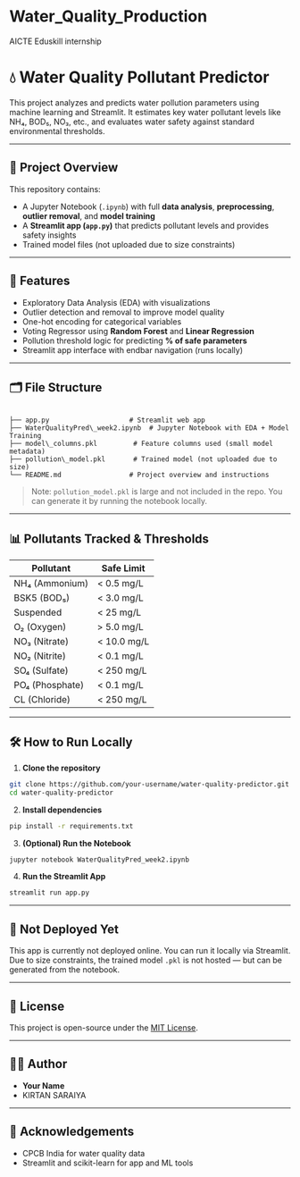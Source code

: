 # Water_Quality_Production
AICTE Eduskill internship

# 💧 Water Quality Pollutant Predictor

This project analyzes and predicts water pollution parameters using machine learning and Streamlit. It estimates key water pollutant levels like NH₄, BOD₅, NO₃, etc., and evaluates water safety against standard environmental thresholds.

---

## 🧠 Project Overview

This repository contains:

- A Jupyter Notebook (`.ipynb`) with full **data analysis**, **preprocessing**, **outlier removal**, and **model training**
- A **Streamlit app (`app.py`)** that predicts pollutant levels and provides safety insights
- Trained model files (not uploaded due to size constraints)

---

## 📌 Features

- Exploratory Data Analysis (EDA) with visualizations
- Outlier detection and removal to improve model quality
- One-hot encoding for categorical variables
- Voting Regressor using **Random Forest** and **Linear Regression**
- Pollution threshold logic for predicting **% of safe parameters**
- Streamlit app interface with endbar navigation (runs locally)

---

## 🗂 File Structure

```

├── app.py                    # Streamlit web app
├── WaterQualityPred\_week2.ipynb  # Jupyter Notebook with EDA + Model Training
├── model\_columns.pkl         # Feature columns used (small model metadata)
├── pollution\_model.pkl       # Trained model (not uploaded due to size)
└── README.md                 # Project overview and instructions

````

> Note: `pollution_model.pkl` is large and not included in the repo. You can generate it by running the notebook locally.

---

## 📊 Pollutants Tracked & Thresholds

| Pollutant     | Safe Limit     |
|---------------|----------------|
| NH₄ (Ammonium) | < 0.5 mg/L     |
| BSK5 (BOD₅)    | < 3.0 mg/L     |
| Suspended      | < 25 mg/L      |
| O₂ (Oxygen)    | > 5.0 mg/L     |
| NO₃ (Nitrate)  | < 10.0 mg/L    |
| NO₂ (Nitrite)  | < 0.1 mg/L     |
| SO₄ (Sulfate)  | < 250 mg/L     |
| PO₄ (Phosphate)| < 0.1 mg/L     |
| CL (Chloride)  | < 250 mg/L     |

---

## 🛠 How to Run Locally

1. **Clone the repository**
```bash
git clone https://github.com/your-username/water-quality-predictor.git
cd water-quality-predictor
````

2. **Install dependencies**

```bash
pip install -r requirements.txt
```

3. **(Optional) Run the Notebook**

```bash
jupyter notebook WaterQualityPred_week2.ipynb
```

4. **Run the Streamlit App**

```bash
streamlit run app.py
```

---

## 🚫 Not Deployed Yet

This app is currently not deployed online. You can run it locally via Streamlit. Due to size constraints, the trained model `.pkl` is not hosted — but can be generated from the notebook.

---

## 📜 License

This project is open-source under the [MIT License](LICENSE).

---

## 🙋‍♂️ Author

* **Your Name**
* KIRTAN SARAIYA

---

## 📎 Acknowledgements

* CPCB India for water quality data
* Streamlit and scikit-learn for app and ML tools

```


